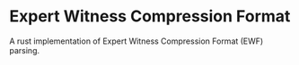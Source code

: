 # Expert Witness Compression Format
A rust implementation of Expert Witness Compression Format (EWF) parsing.
